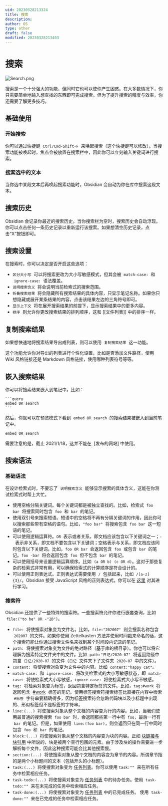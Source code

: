 ```yaml
---
uid: 20230328213324
title: 搜索
description:
author: OS
type: other
draft: false
modified: 20230328213403
---
```


# 搜索

![Search.png](https://s1.vika.cn/space/2023/03/15/b3e6b41187d642efb57848c68dcdb332)

搜索是一个十分强大的功能，但同时它也可以使你产生困惑。在大多数情况下，你只需要简单地输入想查找的东西即可完成搜索。但为了提升搜索的精度与效率，你还需要了解更多技巧。

## 基础使用

### 开始搜索

你可以通过快捷键  `Ctrl/Cmd-Shift-F`  来唤起搜索（这个快捷键可以修改）。当搜索功能被唤起时，焦点会被放置在搜索栏中，因此你可以立刻输入关键词进行搜索。

### 搜索选中的文本

当你选中某段文本后再唤起搜索功能时，Obsidian 会自动为你在库中搜索这段文本。

## 搜索历史

Obsidian 会记录你最近的搜索历史。当你搜索栏为空时，搜索历史会自动浮现。你可以点击任何一条历史记录以重新运行该搜索。如果想清空历史记录，点击“X”按钮即可。

## 搜索设置

在搜索时，你可以决定是否开启这些选项：

-   `区分大小写`  可以将搜索更改为大小写敏感模式，但其会被  `match-case:`  和  `ignore-case:`  语法覆盖。
-   `说明搜索含义`  将会说明当前检索式的搜索范围。
-   `折叠搜索结果`  将会隐藏所有搜索结果的具体内容，只显示笔记名称。如果你只想隐藏或展开某条结果的内容，点击该结果左边的三角符号即可。
-   `显示上下文`  将在展开搜索结果的前提下，显示搜索结果中的更多内容。
-   `排序`  则允许你更改搜索结果的排列顺序，这和 [[文件列表]] 中的排序一样。

## 复制搜索结果

如果想快速地将搜索结果导出成列表，则可以使用  `复制搜索结果`  这一功能。

这个功能允许你对导出的列表进行个性化设置，比如是否添加文件路径，使用 Wiki 风格链接还是 Markdown 风格链接，使用哪种列表符号等等。

## 嵌入搜索结果

你可以将搜索结果嵌入到笔记中。比如：

````
```query
embed OR search
```
````

然后，你就可以在预览模式下看到  `embed OR search`  的搜索结果被嵌入到当前笔记中。

```query
embed OR search
```

需要注意的是，截止 2021/1/18，这并不能在  [发布的网站] 中使用。

## 搜索语法

### 基础语法

在设计检索式时，不要忘了  `说明搜索含义`  能够显示搜索的具体含义，这能在你测试检索式时帮上大忙。

-   使用空格分隔关键词。每个关键词都是被独立查找的。比如，检索式  `foo bar`  将搜索同时包含  `foo`  和  `bar`  的笔记。
-   使用双引号来搜索短语。短语中的空格将不再有分隔关键词的作用，因此你可以搜索那些带有空格的语句。比如，`"foo bar"`  将搜索包含  `foo bar`  这一短语的笔记。
-   可以使用逻辑运算符。`OR`  表示或者关系，即文档应该包含以下关键词之一；`-`  表示非关系，即文档不要包含以下关键词；空格表示与关系，即文档应该同时包含以下关键词。比如，`foo OR bar`  会返回包含  `foo`  或包含  `bar`  的笔记。`foo -bar`  将会返回包含  `foo`  但不包含  `bar`  的笔记。
-   可以使用括号来设置逻辑运算顺序。比如  `(a OR b) (c OR d)`。这对于那些复杂的检索式非常有用，可以确保检索式的计算顺序是符合设计的。
-   可以使用正则表达式。正则表达式需要使用  `/`  包括起来，比如  `/[a-z]{3}/`。Obsidian 接受 JavaScript 风格的正则表达式，你可以在 [这里](https://developer.mozilla.org/en-US/docs/Web/JavaScript/Guide/Regular_Expressions) 对其进行学习。

### 搜索符

Obsidian 还提供了一些特殊的搜索符。一些搜索符允许你进行嵌套查询，比如  `file:("to be" OR -"2B")`。

-   `file:`  将使搜索对象变为文件名。比如，`file:"202007"`  则会搜索名称包含  `202007`  的文件。如果你使用 Zettelkasten 方法并使用时间戳来命名的话，这个搜索符能让你通过搜索文件名来找到某个时间段内记录的笔记。
-   `path:`  将使搜索对象变为文件的绝对路径（基于库的根目录）。你也可以将它理解为搜索特定文件夹中的文件。比如  `path:"日记/2020-07"`  将返回路径中包含  `日记/2020-07`  的文件（`日记`  文件夹下子文件夹  `2020-07`  中的文件）。
-   `content:`  将使搜索对象变为文件中的内容。比如  `content:"happy cat"`。
-   `match-case:`  和  `ignore-case:`  将改变检索式的大小写敏感状态，即  `match-case:`  将使检索式大小写敏感，`ignore-case:`  将使检索式大小写不敏感。
-   `tag:`  将检索对象变为标签，返回包含特定标签的文件。比如，`tag:#work`  将返回包含  [#work](https://publish.obsidian.md/#work)  标签的笔记。使用标签搜索符搜索标签比直接在内容中检索  `#标签`  字符串要精确得多，因为标签搜索符会忽略代码块以及小标题中出现的、形似标签但不是标签的字符串。
-   `line:(...)`  将使搜索对象从整个文档的内容变为行的内容。比如，当我们使用最普通的搜索搜索  `foo bar`  时，会返回那些第一行中有  `foo`，最后一行有  `bar`  的笔记。但是，如果使用  `line:(foo bar)`，则会返回只在同一行中同时包含  `foo`  和  `bar`  的笔记。
-   `block:(...)`  将使搜索对象从整个文档的内容变为块的内容。正如 [块链接与块引用](https://publish.obsidian.md/help-zh/%E4%BD%BF%E7%94%A8%E6%8C%87%E5%8D%97/%E5%9D%97%E9%93%BE%E6%8E%A5%E4%B8%8E%E5%9D%97%E5%BC%95%E7%94%A8) 中所说的，块是被两个空行包围的元素。由于涉及块的操作需要进一步解析每个文件，因此这种搜索可能会比其他搜索慢。
-   `section:(...)`  将使搜索对象从整个文档的内容变为章节的内容。所谓章节指的是两个小标题间的文本（包括开头的小标题）。
-   `task:(...)`  将使搜索对象变为 [任务列表](https://publish.obsidian.md/help-zh/%E4%BD%BF%E7%94%A8%E6%8C%87%E5%8D%97/%E6%A0%BC%E5%BC%8F%E5%8C%96%E4%BD%A0%E7%9A%84%E7%AC%94%E8%AE%B0#%E4%BB%BB%E5%8A%A1%E5%88%97%E8%A1%A8)。你可以使用 `task:""`  来在所有任务中检索相应任务。
-   `task-todo:(...)`  将使搜索对象变为 [任务列表](https://publish.obsidian.md/help-zh/%E4%BD%BF%E7%94%A8%E6%8C%87%E5%8D%97/%E6%A0%BC%E5%BC%8F%E5%8C%96%E4%BD%A0%E7%9A%84%E7%AC%94%E8%AE%B0#%E4%BB%BB%E5%8A%A1%E5%88%97%E8%A1%A8) 中的待办任务。使用  `task-todo:""`  来在未完成的任务中检索相应任务。
-   `task-done:(...)`  将使搜索对象变为 [任务列表](https://publish.obsidian.md/help-zh/%E4%BD%BF%E7%94%A8%E6%8C%87%E5%8D%97/%E6%A0%BC%E5%BC%8F%E5%8C%96%E4%BD%A0%E7%9A%84%E7%AC%94%E8%AE%B0#%E4%BB%BB%E5%8A%A1%E5%88%97%E8%A1%A8) 中的已完成任务。 使用  `task-done:""`  来在已完成的任务中检索相应任务。
